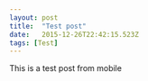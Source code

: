 ```yaml
---
layout: post 
title:  "Test post" 
date:   2015-12-26T22:42:15.523Z 
tags: [Test] 
---
```


This is a test post from mobile